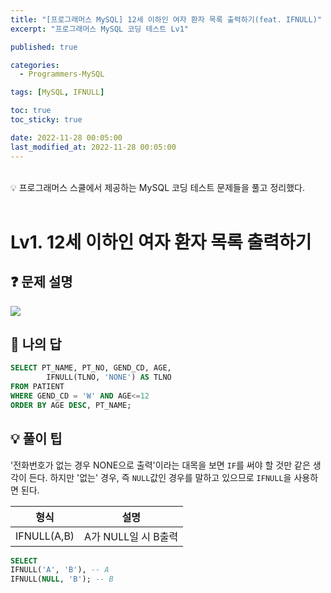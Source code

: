 ```yaml
---
title: "[프로그래머스 MySQL] 12세 이하인 여자 환자 목록 출력하기(feat. IFNULL)"
excerpt: "프로그래머스 MySQL 코딩 테스트 Lv1"

published: true

categories:
  - Programmers-MySQL

tags: [MySQL, IFNULL] 

toc: true
toc_sticky: true

date: 2022-11-28 00:05:00
last_modified_at: 2022-11-28 00:05:00
---
```

<br>

<div class="notice--primary" markdown="1">
💡 프로그래머스 스쿨에서 제공하는 MySQL 코딩 테스트 문제들을 풀고 정리했다.
</div>


<br>

# Lv1. 12세 이하인 여자 환자 목록 출력하기

## ❓ 문제 설명

<img src= "https://user-images.githubusercontent.com/115082062/204142093-18273f46-ae5a-432a-a0e1-485db67882a4.png">

## 📝 나의 답

```sql
SELECT PT_NAME, PT_NO, GEND_CD, AGE, 
        IFNULL(TLNO, 'NONE') AS TLNO
FROM PATIENT
WHERE GEND_CD = 'W' AND AGE<=12
ORDER BY AGE DESC, PT_NAME;

```

## 💡 풀이 팁
'전화번호가 없는 경우 NONE으로 출력'이라는 대목을 보면 `IF`를 써야 할 것만 같은 생각이 든다. 하지만 '없는' 경우, 즉 `NULL`값인 경우를 말하고 있으므로 `IFNULL`을 사용하면 된다.

| 형식 | 설명 |
| :---: | :---: |
| IFNULL(A,B) | A가 NULL일 시 B출력 |

```sql
SELECT
IFNULL('A', 'B'), -- A
IFNULL(NULL, 'B'); -- B
```

<br>

